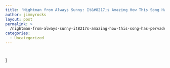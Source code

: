 ```yaml
---
title: 'Nightman from Always Sunny: It&#8217;s Amazing How This Song Has Pervaded Popular Culture (via Phillyist)'
author: jimmyrocks
layout: post
permalink: >
  /nightman-from-always-sunny-it8217s-amazing-how-this-song-has-pervaded-popular-culture-via-phillyist-2/
categories:
  - Uncategorized
---
```

# 

  
]